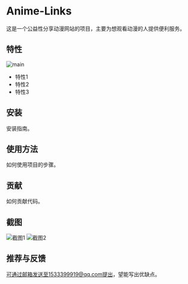 # Anime-Links

这是一个公益性分享动漫网站的项目，主要为想观看动漫的人提供便利服务。

## 特性
![main](https://github.com/user-attachments/assets/67941599-27c6-4213-9a2a-6aa04fd54e35)

- 特性1
- 特性2
- 特性3

## 安装

安装指南。

## 使用方法

如何使用项目的步骤。

## 贡献

如何贡献代码。

## 截图

![截图1](image-url)
![截图2](image-url)

## 推荐与反馈

可通过邮箱发送至1533399919@qq.com提出，望能写出优缺点。
